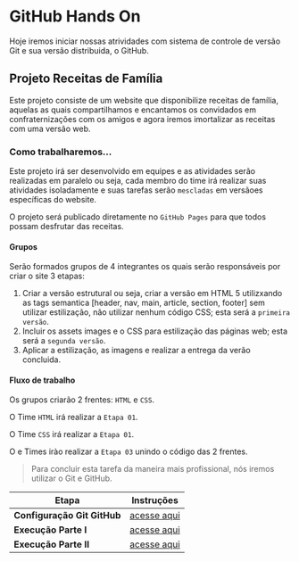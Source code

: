 # GitHub Hands On

Hoje iremos iniciar nossas atrividades com sistema de controle de versão Git e sua versão distribuida, o GitHub.

## Projeto Receitas de Família

Este projeto consiste de um website que disponibilize receitas de família, aquelas as quais compartilhamos e encantamos os convidados em confraternizações com os amigos e agora iremos imortalizar as receitas com uma versão web.

### Como trabalharemos...

Este projeto irá ser desenvolvido em equipes e as atividades serão realizadas em paralelo ou seja, cada membro do time irá realizar suas atividades isoladamente e suas tarefas serão `mescladas` em versãoes específicas do website.

O projeto será publicado diretamente no `GitHub Pages` para que todos possam desfrutar das receitas.

#### Grupos

Serão formados grupos de 4 integrantes os quais serão responsáveis por criar o site 3 etapas:

1. Criar a versão estrutural ou seja, criar a versão em HTML 5 utilizxando as tags semantica [header, nav, main, article, section, footer] sem utilizar estilização, não utilizar nenhum código CSS; esta será a `primeira versão`. 
2. Incluir os assets images e o CSS para estilização das páginas web; esta será a `segunda versão`.
3. Aplicar a estilização, as imagens e realizar a entrega da verão concluida.

#### Fluxo de trabalho

Os grupos criarão 2 frentes: `HTML` e `CSS`.

O Time `HTML` irá realizar a `Etapa 01`.

O Time `CSS` irá realizar a `Etapa 01`.

O e Times irào realizar a `Etapa 03` unindo o código das 2 frentes.

> Para concluir esta tarefa da maneira mais profissional, nós iremos utilizar o Git e GitHub.


Etapa | Instruções
-- | --
**Configuração Git GitHub** | [acesse aqui](pages/configuracao.md)
**Execução Parte I** | [acesse aqui](pages/configuracao.md)
**Execução Parte II** | [acesse aqui](pages/execucao.md)
